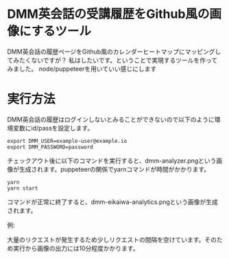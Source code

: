 # DMM英会話の受講履歴をGithub風の画像にするツール

DMM英会話の履歴ページをGithub風のカレンダーヒートマップにマッピングしてみたくないですが？
私はしたいです。ということで実現するツールを作ってみました。
node/puppeteerを用いていい感じにします

# 実行方法

DMM英会話の履歴はログインしないとみることができないので以下のように環境変数にid/passを設定します。

```
export DMM_USER=example-user@example.io
export DMM_PASSWORD=password
```

チェックアウト後に以下のコマンドを実行すると、dmm-analyzer.pngという画像が生成されます。puppeteerの関係でyarnコマンドが時間がかかります。

```
yarn 
yarn start
```

コマンドが正常に終了すると、dmm-eikaiwa-analytics.pngという画像が生成されます。

例:


大量のリクエストが発生するため少しリクエストの間隔を空けています。そのため実行から画像の出力には10分程度かかります。